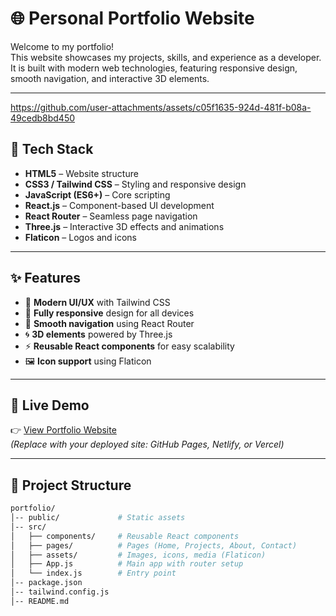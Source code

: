 # 🌐 Personal Portfolio Website

Welcome to my portfolio!  
This website showcases my projects, skills, and experience as a developer.  
It is built with modern web technologies, featuring responsive design, smooth navigation, and interactive 3D elements.  

---


https://github.com/user-attachments/assets/c05f1635-924d-481f-b08a-49cedb8bd450


## 🚀 Tech Stack

- **HTML5** – Website structure  
- **CSS3 / Tailwind CSS** – Styling and responsive design  
- **JavaScript (ES6+)** – Core scripting  
- **React.js** – Component-based UI development  
- **React Router** – Seamless page navigation  
- **Three.js** – Interactive 3D effects and animations  
- **Flaticon** – Logos and icons  

---

## ✨ Features

- 🎨 **Modern UI/UX** with Tailwind CSS  
- 📱 **Fully responsive** design for all devices  
- 🔗 **Smooth navigation** using React Router  
- 🌀 **3D elements** powered by Three.js  
- ⚡ **Reusable React components** for easy scalability  
- 🖼️ **Icon support** using Flaticon  

---

## 🔗 Live Demo

👉 [View Portfolio Website](https://your-portfolio-link.com)  
*(Replace with your deployed site: GitHub Pages, Netlify, or Vercel)*  

---

## 📂 Project Structure

```bash
portfolio/
│-- public/             # Static assets
│-- src/
│   ├── components/     # Reusable React components
│   ├── pages/          # Pages (Home, Projects, About, Contact)
│   ├── assets/         # Images, icons, media (Flaticon)
│   ├── App.js          # Main app with router setup
│   └── index.js        # Entry point
│-- package.json
│-- tailwind.config.js
│-- README.md
